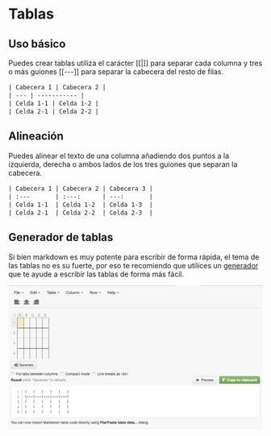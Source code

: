 # Tablas

## Uso básico

Puedes crear tablas utiliza el carácter [[|]] para separar cada columna y tres o más guiones [[---]] para separar la cabecera del resto de filas.


```demoCode[markdown]
| Cabecera 1 | Cabecera 2 |
| --- | ----------- |
| Celda 1-1 | Celda 1-2 |
| Celda 2-1 | Celda 2-2 |

```


## Alineación

Puedes alinear el texto de una columna añadiendo dos puntos a la izquierda, derecha o ambos lados de los tres guiones que separan la cabecera.


```demoCode[markdown]
| Cabecera 1 | Cabecera 2 | Cabecera 3 |
| :---       | :---:      | ---:       |
| Celda 1-1  | Celda 1-2  | Celda 1-3  |
| Celda 2-1  | Celda 2-2  | Celda 2-3  |

```

## Generador de tablas

Si bien markdown es muy potente para escribir de forma rápida, el tema de las tablas no es su fuerte, por eso te recomiendo que utilices un [generador](https://www.tablesgenerator.com/markdown_tables) que te ayude a escribir las tablas de forma más fácil.

[![Generador Markdown](/img/markdownTableGenerator.png)](https://www.tablesgenerator.com/markdown_tables)

